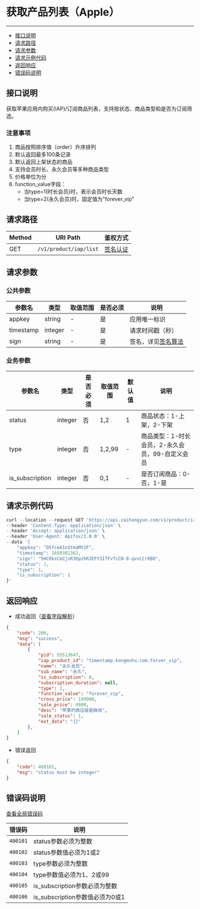 # 获取产品列表（Apple）

---
- [接口说明](#section-1)
- [请求路径](#section-2)
- [请求参数](#section-3)
- [请求示例代码](#section-4)
- [返回响应](#section-5)
- [错误码说明](#section-6)

<a name="section-1"></a>
## 接口说明

获取苹果应用内购买(IAP)/订阅商品列表，支持按状态、商品类型和是否为订阅筛选。

### 注意事项

1. 商品按照排序值（order）升序排列
2. 默认返回最多100条记录
3. 默认返回上架状态的商品
4. 支持会员时长、永久会员等多种商品类型
5. 价格单位为分
6. function_value字段：
   - 当type=1(时长会员)时，表示会员时长天数
   - 当type=2(永久会员)时，固定值为"forever_vip"

<a name="section-2"></a>
## 请求路径

| Method | URI Path | 鉴权方式 |
| -- | -- | -- |
| GET | `/v1/product/iap/list` | [签名认证](/{{route}}/{{version}}/intro#section-3) |

<a name="section-3"></a>
## 请求参数

### 公共参数
| 参数名 | 类型 | 取值范围 | 是否必须 | 说明 |
| -- | -- | -- | -- | -- |
| appkey | string | - | 是 | 应用唯一标识 |
| timestamp | integer | - | 是 | 请求时间戳（秒） |
| sign | string | - | 是 | 签名，详见[签名算法](/{{route}}/{{version}}/intro#section-3) |

### 业务参数
| 参数名 | 类型 | 是否必须 | 取值范围 | 默认值 | 说明 |
| -- | -- | -- | -- | -- | -- |
| status | integer | 否 | 1,2 | 1 | 商品状态：1-上架，2-下架 |
| type | integer | 否 | 1,2,99 | - | 商品类型：1-时长会员，2-永久会员，99-自定义会员 |
| is_subscription | integer | 否 | 0,1 | - | 是否订阅商品：0-否，1-是 |

<a name="section-4"></a>
## 请求示例代码

```javascript
curl --location --request GET 'https://api.zaihangyun.com/v1/product/iap_list' \
--header 'Content-Type: application/json' \
--header 'Accept: application/json' \
--header 'User-Agent: Apifox/1.0.0' \
--data '{
    "appkey": "D5fceA1sVtmaMY1F",
    "timestamp": 1650381362,
    "sign": "5HC0kxCm2jsR3DpzhRJEFY3IfFvTcCN-8-qvvLCrKB8",
    "status": 1,
    "type": 1,
    "is_subscription": 1
}'
```

<a name="section-5"></a>
## 返回响应

- 成功返回（[查看字段解析](/{{route}}/{{version}}/struct#section-5)）

```json
{
    "code": 200,
    "msg": "success",
    "data": [
        {
            "pid": 55513647,
            "iap_product_id": "timestamp.kongmuhu.com.forver_vip",
            "name": "永久会员",
            "sub_name": "永久",
            "is_subscription": 0,
            "subscription_duration": null,
            "type": 2,
            "function_value": "forever_vip",
            "cross_price": 199900,
            "sale_price": 9900,
            "desc": "苹果的商店就是麻烦",
            "sale_status": 1,
            "ext_data": "{}"
        },
    ]
}
```

- 错误返回

```json
{
    "code": 400101,
    "msg": "status must be integer"
}
```

<a name="section-6"></a>
## 错误码说明

[查看全局错误码](/{{route}}/{{version}}/code#section-2)

| 错误码 | 说明 |
| -- | -- |
| `400101` | status参数必须为整数 |
| `400102` | status参数值必须为1或2 |
| `400103` | type参数必须为整数 |
| `400104` | type参数值必须为1、2或99 |
| `400105` | is_subscription参数必须为整数 |
| `400106` | is_subscription参数值必须为0或1 |
